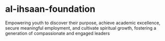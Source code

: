 # al-ihsaan-foundation
Empowering youth to discover their purpose, achieve academic excellence, secure meaningful employment, and cultivate spiritual growth, fostering a generation of compassionate and engaged leaders

